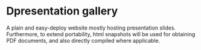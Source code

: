 # Dpresentation gallery

A plain and easy-deploy website mostly hosting presentation slides. Furthermore, to extend portability, html snapshots will be used for obtaining PDF documents, and also directly compiled where applicable.